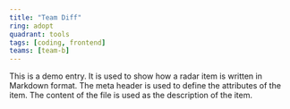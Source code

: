 ```yaml
---
title: "Team Diff"
ring: adopt
quadrant: tools
tags: [coding, frontend]
teams: [team-b]
---
```


This is a demo entry. It is used to show how a radar item is written in Markdown format. The meta header is used to define the attributes of the item. The content of the file is used as the description of the item.
